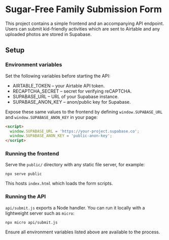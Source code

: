 # Sugar-Free Family Submission Form

This project contains a simple frontend and an accompanying API endpoint. Users can submit kid-friendly activities which are sent to Airtable and any uploaded photos are stored in Supabase.

## Setup

### Environment variables

Set the following variables before starting the API:

- AIRTABLE_TOKEN – your Airtable API token.
- RECAPTCHA_SECRET – secret for verifying reCAPTCHA.
- SUPABASE_URL – URL of your Supabase instance.
- SUPABASE_ANON_KEY – anon/public key for Supabase.

Expose these same values to the frontend by defining
`window.SUPABASE_URL` and `window.SUPABASE_ANON_KEY` in your page:

```html
<script>
  window.SUPABASE_URL = 'https://your-project.supabase.co';
  window.SUPABASE_ANON_KEY = 'public-anon-key';
</script>
```

### Running the frontend

Serve the `public/` directory with any static file server, for example:

```
npx serve public
```

This hosts `index.html` which loads the form scripts.

### Running the API

`api/submit.js` exports a Node handler. You can run it locally with a lightweight server such as `micro`:

```
npx micro api/submit.js
```

Ensure all environment variables listed above are available to the process.

